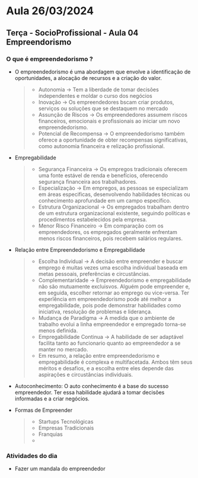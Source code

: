 # Aula 26/03/2024

## Terça - SocioProfissional - Aula 04 Empreendorismo

### O que é empreendedorismo ?

- O empreendedorismo é uma abordagem que envolve a identificação de oportunidades, a alocação de recursos e a criação do valor.
    > - Autonomia -> Tem a liberdade de tomar decisões independentes e moldar o curso dos negócios
    > - Inovação -> Os empreendedores bscam criar produtos, serviços ou soluções que se destaquem no mercado
    > - Assunção de Riscos -> Os empreendedores assumem riscos financeiros, emocionais e profissionais ao iniciar um novo empreendedorismo.
    > - Potencial de Recompensa -> O empreendedorismo também oferece a oportunidade de obter recompensas significativas, como autonomia financeira e relização profissional.

- Empregabilidade
    > - Segurança Financeira -> Os empregos tradicionais oferecem uma fonte estável de renda e benefícios, oferecendo segurança financeira aos trabalhadores.
    > - Especialização -> Em empregos, as pessoas se especializam em áreas especificas, desenvolvendo habilidades técnicas ou conhecimento aprofundade em um campo específico.
    > - Estrutura Organizacional -> Os empregados trabalham dentro de um estrutura organizacional existente, seguindo políticas e procedimentos estabelecidos pela empresa.
    > - Menor Risco Financeiro -> Em comparação com os empreendedores, os empregados geralmente enfrentam menos riscos financeiros, pois recebem salários regulares.

- Relação entre Empreendedorismo e Empregabilidade
    > - Escolha Individual -> A decisão entre empreender e buscar emprego é muitas vezes uma escolha individual baseada em metas pessoais, preferências e circustâncias.
    > - Complementaridade -> Empreendedorismo e empregabilidade não são mutuamente excluisvos. Alguém pode empreender e, em seguida, escolher retornar ao emprego ou vice-versa. Ter experîência em empreendedorismo pode até melhor a empregabilidade, pois pode demonstrar habilidades como iniciativa, resolução de problemas e liderança.
    > - Mudança de Paradigma -> A medida que o ambiente de trabalho evolui a linha empreendedor e empregado torna-se menos definida.
    > - Empregabilidade Continua -> A habilidade de ser adaptável facilita tanto ao funcionario quanto ao empreendedor a se manter no mercado.
    >- Em resumo, a relação entre empreendedorismo e empregabilidade é complexa e multifacetada. Ambos têm seus méritos e desafios, e a escolha entre eles depende das aspirações e circustâncias individuais.

- Autoconhecimento: O auto conhecimento é a base do sucesso empreendedor. Ter essa habilidade ajudará a tomar decisões informadas e a criar negócios.

- Formas de Empreender
    > - Startups Tecnológicas 
    > - Empresas Tradicionais
    > - Franquias
    > - 
### Atividades do dia

- Fazer um mandala do empreendedor